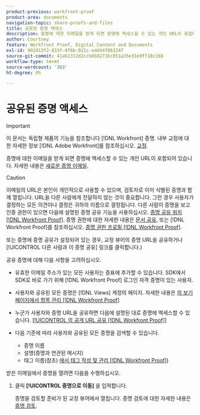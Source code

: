 ```yaml
---
product-previous: workfront-proof
product-area: documents
navigation-topic: share-proofs-and-files
title: 공유된 증명 액세스
description: 증명에 대한 이메일을 받게 되면 증명에 액세스할 수 있는 개인 URL이 포함되어 있습니다. 자세한 내용은 새 증명 이메일을 참조하십시오.
author: Courtney
feature: Workfront Proof, Digital Content and Documents
exl-id: 901013f2-833f-4f6b-921c-eddd4f063247
source-git-commit: 41ab1312d2ccb8b8271bc851a35e31e9ff18c16b
workflow-type: tm+mt
source-wordcount: '363'
ht-degree: 0%

---
```


# 공유된 증명 액세스

>[!IMPORTANT]
>
>이 문서는 독립형 제품의 기능을 참조합니다 [!DNL Workfront] 증명. 내부 교정에 대한 자세한 정보 [!DNL Adobe Workfront]를 참조하십시오. [교정](../../../review-and-approve-work/proofing/proofing.md).

증명에 대한 이메일을 받게 되면 증명에 액세스할 수 있는 개인 URL이 포함되어 있습니다. 자세한 내용은 [새로운 증명 이메일](../../../workfront-proof/wp-emailsntfctns/proof-notifications-and-reminders/new-proof-email.md).

>[!CAUTION]
>
>이메일의 URL은 본인이 개인적으로 사용할 수 있으며, 검토자로 이미 식별된 증명과 함께 열립니다. URL을 다른 사람에게 전달하지 않는 것이 중요합니다. 그런 경우 사용자가 결정하는 모든 의견이나 결정은 귀하의 이름으로 결정됩니다. 다른 사람이 증명을 보고 인증 권한이 있으면 다음에 설명된 증명 공유 기능을 사용하십시오. [증명 공유 위치 [!DNL Workfront Proof]](../../../workfront-proof/wp-work-proofsfiles/share-proofs-and-files/share-proof.md). 증명 권한에 대한 자세한 내용은 [문서 공유](../../../workfront-basics/grant-and-request-access-to-objects/document-permissions.md), 또는 [!DNL Workfront Proof]를 참조하십시오. [증명 권한 프로필 [!DNL Workfront Proof]](../../../workfront-proof/wp-acct-admin/account-settings/proof-perm-profiles-in-wp.md).
>
>또는 증명에 증명 공유가 설정되어 있는 경우, 교정 뷰어의 증명 URL을 공유하거나 [!UICONTROL 다른 사람과 이 증명 공유] 링크를 클릭합니다.)

공유 증명에 대해 다음 사항을 고려하십시오.

* 유효한 이메일 주소가 있는 모든 사용자는 증표에 추가할 수 있습니다. SDK에서 SDK로 바로 가기 위해 [!DNL Workfront Proof] 로그인 자격 증명이 있는 사용자.
* 사용자와 공유된 모든 증명은 [!DNL Views] 계정의 페이지. 자세한 내용은 [의 보기 페이지에서 항목 관리 [!DNL Workfront Proof]](../../../workfront-proof/wp-work-proofsfiles/manage-your-work/manage-items-on-views-page.md)
* 누군가 사용자와 증명 URL을 공유하면 다음에 설명된 대로 증명에 액세스할 수 있습니다. [[!UICONTROL 의 공개 URL 공유 [!DNL Workfront Proof]]](../../../workfront-proof/wp-work-proofsfiles/share-proofs-and-files/share-public-url.md)
* 다음 기준에 따라 사용자와 공유된 모든 증명을 검색할 수 있습니다.

   * 증명 이름
   * 설명(증명과 연관된 메시지)
   * 태그 이름(참조) [에서 태그 작성 및 관리 [!DNL Workfront Proof]](../../../workfront-proof/wp-work-proofsfiles/organize-your-work/create-and-manage-tags.md))

받은 이메일에서 증명을 열려면 다음을 수행하십시오.

1. 클릭 **[!UICONTROL 증명으로 이동]** 을 입력합니다.

   증명을 검토할 준비가 된 교정 뷰어에서 열립니다. 증명 검토에 대한 자세한 내용은 [증명 검토](../../../review-and-approve-work/proofing/reviewing-proofs-within-workfront/review-a-proof/review-a-proof.md).
